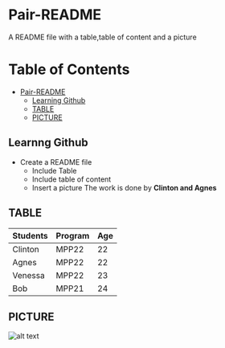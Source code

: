 # Pair-README
 A README file with a table,table of content and a picture
 
 Table of Contents
=================

* [Pair-README](#pair-readme)
  * [Learning Github](#learning-github)
  * [TABLE](#add-table)
  * [PICTURE](#add-picture)



## Learnng Github
- Create a README file
  - Include Table
  - Include table of content
  - Insert a picture 
The work is done by **Clinton and Agnes**
 
 ## TABLE
 
 | Students | Program | Age |
 | --- | --- | --- |
 | Clinton | MPP22 | 22 |
 | Agnes | MPP22 | 22 |
 | Venessa | MPP22 | 23 |
 | Bob | MPP21 | 24 |
 
 ## PICTURE
 
 ![alt text](http://picsum.photos/200/200)
 
